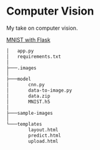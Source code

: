 # Computer Vision
My take on computer vision.

[MNIST with Flask](MNIST-with-Flask/)
```bash
│   app.py
│   requirements.txt
│
├───.images
│
├───model
│       cnn.py
│       data-to-image.py
│       data.zip
│       MNIST.h5
│
├───sample-images
│
└───templates
        layout.html
        predict.html
        upload.html
```
